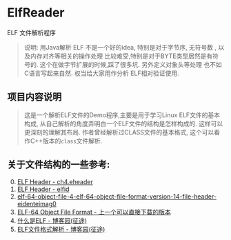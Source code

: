 # ElfReader
ELF 文件解析程序

> 说明: 用Java解析 ELF 不是一个好的idea, 特别是对于字节序, 无符号数 , 以及内存对齐等相关的操作处理
> 比较难受,特别是对于BYTE类型居然是有符号的. 这个在做字节扩展的时候,踩了很多坑. 另外定义对象头等处理
> 也不如C语言写起来自然. 权当给大家用作分析 ELF相对验证使用. 

## 项目内容说明

> 这是一个解析ELF文件的Demo程序,主要是用于学习Linux ELF文件的基本构成, 
> 从自己解析的角度弄明白一个ELF文件的结构是怎样构成的. 这样可以更深刻的理解其布局.
> 作者曾经解析过CLASS文件的基本格式, 这个可以看作C++版本的`class`文件解析.


## 关于文件结构的一些参考:

0. [ELF Header - ch4.eheader](https://refspecs.linuxfoundation.org/elf/gabi4+/ch4.eheader.html)
1. [ELF Header - elfid](https://refspecs.linuxfoundation.org/elf/gabi4+/ch4.eheader.html#elfid)
2. [elf-64-object-file-4-elf-64-object-file-format-version-14-file-header-eidenteimag0](https://documents.pub/document/elf-64-object-file-4-elf-64-object-file-format-version-14-file-header-eidenteimag0.html)
2. [ELF-64 Object File Format - 上一个可以直接下载的版本](http://www.staroceans.org/e-book/elf-64-hp.pdf)
3. [什么是ELF - 博客园(征途)](https://www.cnblogs.com/lwyeric/p/13582022.html)
4. [ELF文件格式解析 - 博客园(征途)](https://www.cnblogs.com/lwyeric/p/13582112.html#elf_header)